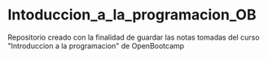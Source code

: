 # Intoduccion_a_la_programacion_OB
Repositorio creado con la finalidad de guardar las notas tomadas del curso "Introduccion a la programacion" de OpenBootcamp
